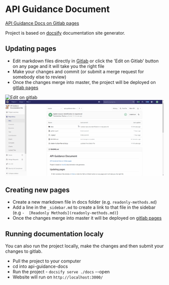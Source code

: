 # API Guidance Document

[API Guidance Docs on Gitlab pages](http://apis.glpages.ad.nerc.ac.uk/api-guidance-docs)

Project is based on [docsify](https://docsify.js.org/) documentation site generator.

## Updating pages

* Edit markdown files directly in [Gitlab](https://kwvmxgit.ad.nerc.ac.uk/apis/api-guidance-docs/tree/master/docs) or click the 'Edit on Gitlab' button on any page and it will take you the right file
* Make your changes and commit (or submit a merge request for somebody else to review)
* Once the changes merge into master, the project will be deployed on [gitlab pages](http://apis.glpages.ad.nerc.ac.uk/api-guidance-docs)

![Edit on gitlab](https://i.ibb.co/9hgk9kY/edit-on-gitlab.png)
![Edit on gitlab - GIF](docs/_media/edit-markdown.gif)


## Creating new pages

* Create a new markdown file in docs folder (e.g. `readonly-methods.md`)
* Add a line in the `_sidebar.md` to create a link to that file in the sidebar (e.g `-  [Readonly Methods](readonly-methods.md)`)
* Once the changes merge into master it will be deployed on [gitlab pages](http://apis.glpages.ad.nerc.ac.uk/api-guidance-docs)

## Running documentation localy

You can also run the project locally, make the changes and then submit your changes to gitlab.

* Pull the project to your computer
* cd into api-guidance-docs
* Run the project - `docsify serve ./docs` --open
* Website will run on `http://localhost:3000/`


